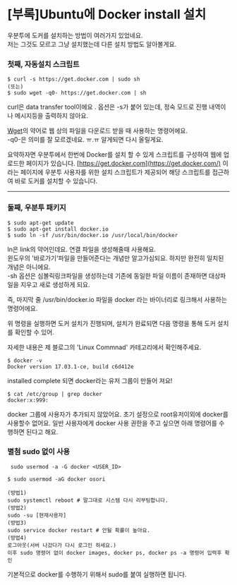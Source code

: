# \[부록\]Ubuntu에 Docker install 설치

 우분투에 도커를 설치하는 방법이 여러가지 있었네요.   
저는 그것도 모르고 그냥 설치했는데 다른 설치 방법도 알아볼게요.   


### **첫째, 자동설치 스크립트** 

```text
$ curl -s https://get.docker.com | sudo sh 
(또는) 
$ sudo wget -q0- https://get.docker.com | sh 
```

curl은 data transfer tool이에요 . 옵션은 -s가 붙어 있는데, 정숙 모드로 진행 내역이나 메시지등을 출력하지 않아요. 

  [Wget](http://www.incodom.kr/Linux/%EA%B8%B0%EB%B3%B8%EB%AA%85%EB%A0%B9%EC%96%B4/wget)의 약어로 웹 상의 파일을 다운로드 받을 때 사용하는 명령어에요.   
-q0-은 의미를 잘 모르겠네요. ㅠ.ㅠ 알게되면 다시 올릴게요.   


요약하자면  우분투에서 한번에 Docker를 설치 할 수 있게 스크립트를 구성하여 웹에 업로드한 페이지가 있습니다. [https://get.docker.com](https://get.docker.com/) 이라는 페이지에 우분투 사용자를 위한 설치 스크립트가 제공되어 해당 스크립트를 접근하여 바로 도커를 설치할 수 있습니다.  


---

### 둘째, 우분투 패키지 

```text
$ sudo apt-get update
$ sudo apt-get install docker.io
$ sudo ln -sf /usr/bin/docker.io /usr/local/bin/docker
```

ln은 link의 약어인데요. 연결 파일을 생성해줄때 사용해요.   
윈도우의 '바로가기'파일을 만들어준다는 개념만 알고가심되요. 하지만 완전히 일치된 개념은 아니에요.   
-sh 옵션은 심볼릭링크파일을 생성하는데 기존에 동일한 파일 이름이 존재하면 대상파일을 지우고 새로 생성하게 되요. 

즉, 마지막 줄 /usr/bin/docker.io 파일을 docker 라는 바이너리로 링크해서 사용하는 명령어에요.   
  
위 명령을 실행하면 도커 설치가 진행되며, 설치가 완료되면 다음 명령을 통해 도커 설치를 확인할 수 있어.

자세한 내용은 제 블로그의 'Linux Commnad' 카테고리에서 확인해주세요. 

```text
$ docker -v
Docker version 17.03.1-ce, build c6d412e
```

installed complete 되면 docker라는 유저 그룹이 만들어 져요! 

```text
$ cat /etc/group | grep docker
docker:x:999:
```

docker 그룹에 사용자가 추가되지 않았어요. 초기 설정으로 root유저이외에 docker를 사용할수 없어요. 일반 사용자에게 docker 사용 권한을 주고 싶으면 아래 명령어를 수행하면 된다고 해요. 



###  별첨 sudo 없이 사용 

```text
 sudo usermod -a -G docker <USER_ID>

$ sudo usermod -aG docker osori
```

```text
(방법1)
sudo systemctl reboot # 말그대로 시스템 다시 리부팅합니다.
(방법2)
sudo -su [현재사용자]
(방법3)
sudo service docker restart # 안될 확률이 높아요.
(방법4)
로그아웃(서버 나갔다가 다시 로그인 하세요.)
이후 sudo 명령어 없이 docker images, docker ps, docker ps -a 명령어 입력후 확인
```

기본적으로 docker를 수행하기 위해서 sudo를 붙여 실행하면 됩니다.

